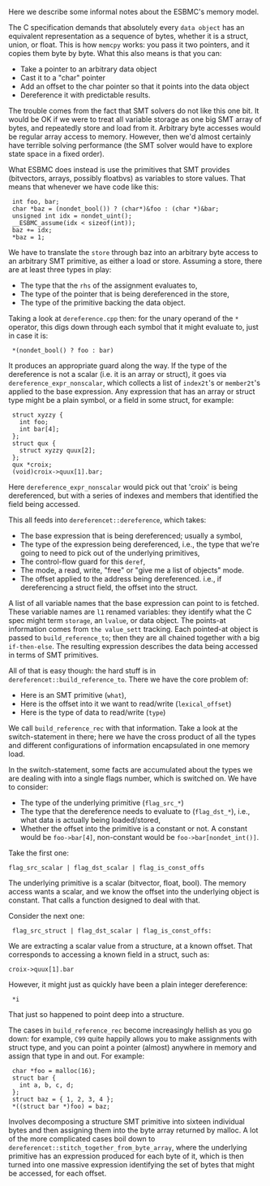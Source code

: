 Here we describe some informal notes about the ESBMC's memory model.

The C specification demands that absolutely every `data object` has an equivalent representation as a sequence of bytes, whether it is a struct, union, or float. This is how `memcpy` works: you pass it two pointers, and it copies them byte by byte. What this also means is that you can:
 
* Take a pointer to an arbitrary data object
* Cast it to a "char" pointer
* Add an offset to the char pointer so that it points into the data
 object
* Dereference it with predictable results.

The trouble comes from the fact that SMT solvers do not like this one bit. It would be OK if we were to treat all variable storage as one big SMT array of bytes, and repeatedly store and load from it. Arbitrary byte accesses would be regular array access to memory. However, then we'd almost certainly have terrible solving performance (the SMT solver would have to explore state space in a fixed order).

What ESBMC does instead is use the primitives that SMT provides (bitvectors, arrays, possibly floatbvs) as variables to store values. That means that whenever we have code like this:

```
 int foo, bar;
 char *baz = (nondet_bool()) ? (char*)&foo : (char *)&bar;
 unsigned int idx = nondet_uint();
 __ESBMC_assume(idx < sizeof(int));
 baz += idx;
 *baz = 1;
```

We have to translate the `store` through baz into an arbitrary byte access to an arbitrary SMT primitive, as either a load or store. Assuming a store, there are at least three types in play:
* The type that the `rhs` of the assignment evaluates to,
* The type of the pointer that is being dereferenced in the store,
* The type of the primitive backing the data object.


Taking a look at `dereference.cpp` then: for the unary operand of the `*` operator, this digs down through each symbol that it might evaluate to, just in case it is:

```
 *(nondet_bool() ? foo : bar)
```

It produces an appropriate guard along the way. If the type of the dereference is not a scalar (i.e. it is an array or struct), it goes via `dereference_expr_nonscalar`, which collects a list of `index2t`'s or `member2t`'s applied to the base expression. Any expression that has an array or struct type might be a plain symbol, or a field in some struct, for example:

```
 struct xyzzy {
   int foo;
   int bar[4];
 };
 struct qux {
   struct xyzzy quux[2];
 };
 qux *croix;
 (void)croix->quux[1].bar;
```

Here `dereference_expr_nonscalar` would pick out that 'croix' is being dereferenced, but with a series of indexes and members that identified the field being accessed.

This all feeds into `dereferencet::dereference`, which takes:

* The base expression that is being dereferenced; usually a symbol,
* The type of the expression being dereferenced, i.e., the type that
  we're going to need to pick out of the underlying primitives,
* The control-flow guard for this `deref`,
* The mode, a read, write, "free" or "give me a list of objects" mode.
* The offset applied to the address being dereferenced. i.e., if dereferencing a struct field, the offset into the struct.

A list of all variable names that the base expression can point to is fetched. These variable names are `l1` renamed variables: they identify what the C spec might term `storage`, an `lvalue`, or data object. The points-at information comes from `the value_sett` tracking. Each pointed-at object is passed to `build_reference_to`; then they are all chained together with a big `if-then-else`. The resulting expression describes the data being accessed in terms of SMT primitives.

All of that is easy though: the hard stuff is in `dereferencet::build_reference_to`. There we have the core problem of:

* Here is an SMT primitive (`what`),
* Here is the offset into it we want to read/write (`lexical_offset`)
* Here is the type of data to read/write (`type`)

We call `build_reference_rec` with that information. Take a look at the switch-statement in there; here we have the cross product of all the types and different configurations of information encapsulated in one memory load.

In the switch-statement, some facts are accumulated about the types we are dealing with into a single flags number, which is switched on. We have to consider:

* The type of the underlying primitive (`flag_src_*`)
* The type that the dereference needs to evaluate to (`flag_dst_*`), i.e., what data is actually being loaded/stored,
* Whether the offset into the primitive is a constant or not. A constant would be `foo->bar[4]`, non-constant would be `foo->bar[nondet_int()]`.

Take the first one:

```
flag_src_scalar | flag_dst_scalar | flag_is_const_offs
```

The underlying primitive is a scalar (bitvector, float, bool). The memory access wants a scalar, and we know the offset into the underlying object is constant. That calls a function designed to deal with that.

Consider the next one:

```
 flag_src_struct | flag_dst_scalar | flag_is_const_offs:
```

We are extracting a scalar value from a structure, at a known offset. That corresponds to accessing a known field in a struct, such as:

```
croix->quux[1].bar
```

However, it might just as quickly have been a plain integer dereference:

```
 *i
```

That just so happened to point deep into a structure.

The cases in `build_reference_rec` become increasingly hellish as you go down: for example, `C99` quite happily allows you to make assignments with struct type, and you can point a pointer (almost) anywhere in memory and assign that type in and out. For example:

```
 char *foo = malloc(16);
 struct bar {
   int a, b, c, d;
 };
 struct baz = { 1, 2, 3, 4 };
 *((struct bar *)foo) = baz;
```

Involves decomposing a structure SMT primitive into sixteen individual bytes and then assigning them into the byte array returned by malloc. A lot of the more complicated cases boil down to `dereferencet::stitch_together_from_byte_array`, where the underlying primitive has an expression produced for each byte of it, which is then
turned into one massive expression identifying the set of bytes that might be accessed, for each offset.

